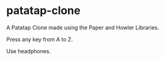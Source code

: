 # patatap-clone
A Patatap Clone made using the Paper and Howler Libraries.

Press any key from A to Z.

Use headphones.
